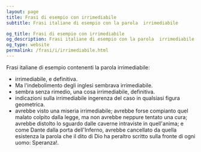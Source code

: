 ```yaml
---
layout: page
title: Frasi di esempio con irrimediabile 
subtitle: Frasi italiane di esempio con la parola  irrimediabile

og_title: Frasi di esempio con irrimediabile 
og_description: Frasi italiane di esempio con la parola  irrimediabile
og_type: website
permalink: /frasi/i/irrimediabile.html
---
```


Frasi italiane di esempio contenenti la parola irrimediabile:


- irrimediabile, e definitiva.
- Ma l'indebolimento degli inglesi sembrava irrimediabile.
- sembra senza rimedio, una cosa irrimediabile, definitiva.
- indicazioni sulla irrimediabile ingerenza del caso in qualsiasi figura geometrica.
- avrebbe visto una miseria irrimediabile; avrebbe forse compianto quel malato colpito dalla legge, ma non avrebbe neppure tentato una cura; avrebbe distolto lo sguardo dalle caverne intraviste in quell'anima; e come Dante dalla porta dell'Inferno, avrebbe cancellato da quella esistenza la parola che il dito di Dio ha peraltro scritto sulla fronte di ogni uomo: Speranza!.
